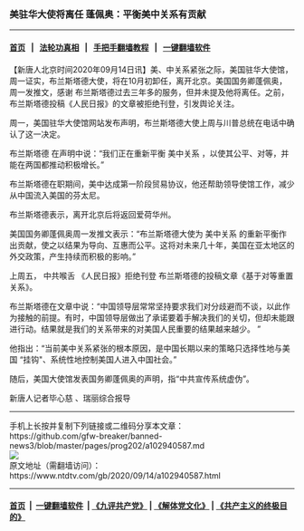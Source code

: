 ### 美驻华大使将离任 蓬佩奥：平衡美中关系有贡献
------------------------

#### [首页](https://github.com/gfw-breaker/banned-news3/blob/master/README.md) &nbsp;&nbsp;|&nbsp;&nbsp; [法轮功真相](https://github.com/begood0513/basic/blob/master/README.md)  &nbsp;&nbsp;|&nbsp;&nbsp; [手把手翻墙教程](https://github.com/gfw-breaker/guides/wiki)  &nbsp;&nbsp;|&nbsp;&nbsp; [一键翻墙软件](https://github.com/gfw-breaker/nogfw/blob/master/README.md)  



<div><div class="post_content" itemprop="articleBody">
 <p>
  【新唐人北京时间2020年09月14日讯】美、中关系紧张之际，美国驻华大使馆，周一证实，布兰斯塔德大使，将在10月初卸任，离开北京。美国国务卿蓬佩奥，周一发推文，感谢 布兰斯塔德过去三年多的服务，但并未提及他将离任。之前，布兰斯塔德投稿《人民日报》的文章被拒绝刊登，引发舆论关注。
 </p>
 <p>
  周一，美国驻华大使馆网站发布声明，布兰斯塔德大使上周与川普总统在电话中确认了这一决定。
 </p>
 <p>
  布兰斯塔德 在声明中说：“我们正在重新平衡
  <ok href="https://www.ntdtv.com/gb/美中关系.htm">
   美中关系
  </ok>
  ，以使其公平、对等，并能在两国都推动积极增长。”
 </p>
 <p>
  布兰斯塔德在职期间，美中达成第一阶段贸易协议，他还帮助领导使馆工作，减少从中国流入美国的芬太尼。
 </p>
 <p>
  布兰斯塔德表示，离开北京后将返回爱荷华州。
 </p>
 <p>
  美国国务卿蓬佩奥周一发推文表示：“布兰斯塔德大使为
  <ok href="https://www.ntdtv.com/gb/美中关系.htm">
   美中关系
  </ok>
  的重新平衡作出贡献，使之以结果为导向、互惠而公平。这将对未来几十年，美国在亚太地区的外交政策，产生持续而积极的影响。”
 </p>
 <p>
  上周五，
  <ok href="https://www.ntdtv.com/gb/中共喉舌.htm">
   中共喉舌
  </ok>
  《人民日报》拒绝刊登 布兰斯塔德的投稿文章《基于对等重置关系》。
 </p>
 <p>
  布兰斯塔德在文章中说：“中国领导层常常坚持要求我们对分歧避而不谈，以此作为接触的前提。有时，中国领导层做出了承诺要着手解决我们的关切，但却未能跟进行动。结果就是我们的关系带来的对美国人民重要的结果越来越少。 ”
 </p>
 <p>
  他指出：“当前美中关系紧张的根本原因，是中国长期以来的策略只选择性地与美国 “挂钩"、系统性地控制美国人进入中国社会。”
 </p>
 <p>
  随后，美国大使馆发表国务卿蓬佩奥的声明，指“中共宣传系统虚伪”。
 </p>
 <p>
  新唐人记者毕心慈 、瑞丽综合报导
 </p>
 <div class="single_ad">
 </div>
</div>
</div>
<hr/>
手机上长按并复制下列链接或二维码分享本文章：<br/>
https://github.com/gfw-breaker/banned-news3/blob/master/pages/prog202/a102940587.md <br/>
<a href='https://github.com/gfw-breaker/banned-news3/blob/master/pages/prog202/a102940587.md'><img src='https://github.com/gfw-breaker/banned-news3/blob/master/pages/prog202/a102940587.md.png'/></a> <br/>
原文地址（需翻墙访问）：https://www.ntdtv.com/gb/2020/09/14/a102940587.html


------------------------
#### [首页](https://github.com/gfw-breaker/banned-news3/blob/master/README.md) &nbsp;|&nbsp; [一键翻墙软件](https://github.com/gfw-breaker/nogfw/blob/master/README.md) &nbsp;| [《九评共产党》](https://github.com/gfw-breaker/9ping.md/blob/master/README.md#九评之一评共产党是什么) | [《解体党文化》](https://github.com/gfw-breaker/jtdwh.md/blob/master/README.md) | [《共产主义的终极目的》](https://github.com/gfw-breaker/gczydzjmd.md/blob/master/README.md)


<img src='http://gfw-breaker.win/banned-news3/pages/prog202/a102940587.md' width='0px' height='0px'/>